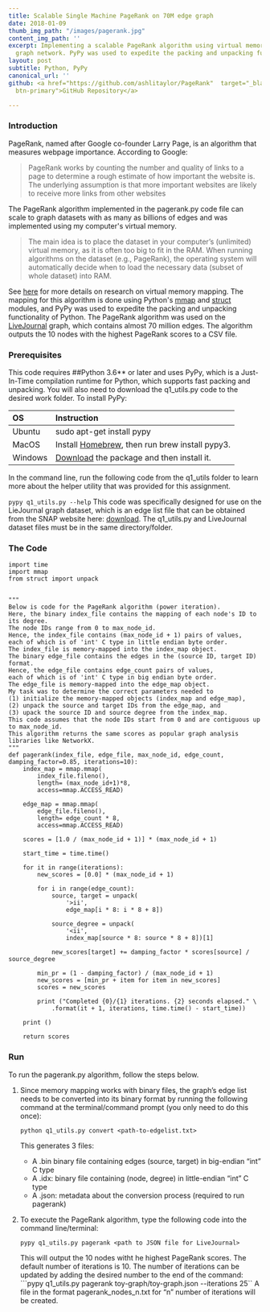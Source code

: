```yaml
---
title: Scalable Single Machine PageRank on 70M edge graph
date: 2018-01-09
thumb_img_path: "/images/pagerank.jpg"
content_img_path: ''
excerpt: Implementing a scalable PageRank algorithm using virtual memory on the LiveJournal
  graph network. PyPy was used to expedite the packing and unpacking functionality of Python.
layout: post
subtitle: Python, PyPy
canonical_url: ''
github: <a href="https://github.com/ashlitaylor/PageRank"  target="_blank" class="btn
  btn-primary">GitHub Repository</a> 

---
```

### Introduction
PageRank, named after Google co-founder Larry Page, is an algorithm that measures webpage importance. According to Google: 
>PageRank works by counting the number and quality of links to a page to determine a rough estimate of how important the website is. The underlying assumption is that more important websites are likely to receive more links from other websites
                                                               
The PageRank algorithm implemented in the pagerank.py code file can scale to graph datasets with as many as billions of edges and was implemented using my computer's virtual memory.
>The main idea is to place the dataset in your computer’s (unlimited) virtual memory, as it is often too big to fit in the RAM. When running algorithms on the dataset (e.g., PageRank), 
the operating system will automatically decide when to load the necessary data (subset of whole dataset) into RAM.

See [here]("http://poloclub.gatech.edu/mmap/") for more details on research on virtual memory mapping. The mapping for this algorithm is done using Python's [mmap]("https://docs.python.org/3/library/mmap.html) and [struct]("https://docs.python.org/2/library/struct.html") modules, and PyPy was used to expedite the packing and unpacking functionality of Python.
The PageRank algorithm was used on the [LiveJournal]("https://snap.stanford.edu/data/soc-LiveJournal1.html") graph, which contains almost 70 million edges.
The algorithm outputs the 10 nodes with the highest PageRank scores to a CSV file. 

### Prerequisites
This code requires ##Python 3.6** or later and uses PyPy, which is a Just-In-Time compilation runtime for Python, which supports fast packing and unpacking. You will also need to download the q1_utils.py code to the desired work folder. To install PyPy:

|OS |Instruction      |
|:----------|:-------------|
|Ubuntu |sudo apt-get install pypy|
|MacOS |Install [Homebrew](https://brew.sh/), then run brew install pypy3.|
|Windows |[Download](http://pypy.org/download.html#python2-7-compatible-pypy-5-4-1 ) the package and then install it. |

In the command line, run the following code from the q1_utils folder to learn more about the helper utility that was provided for this assignment.

```pypy q1_utils.py --help```
This code was specifically designed for use on the LieJournal graph dataset, which is an edge list file that can be obtained from the SNAP website here: [download](https://snap.stanford.edu/data/soc-LiveJournal1.html). The q1_utils.py and LiveJournal dataset files must be in the same directory/folder.

### The Code
```
import time
import mmap
from struct import unpack


"""
Below is code for the PageRank algorithm (power iteration).
Here, the binary index_file contains the mapping of each node's ID to its degree.
The node IDs range from 0 to max_node_id.
Hence, the index_file contains (max_node_id + 1) pairs of values,
each of which is of 'int' C type in little endian byte order.
The index_file is memory-mapped into the index_map object.
The binary edge_file contains the edges in the (source ID, target ID) format.
Hence, the edge_file contains edge_count pairs of values,
each of which is of 'int' C type in big endian byte order.
The edge_file is memory-mapped into the edge_map object.
My task was to determine the correct parameters needed to
(1) initialize the memory-mapped objects (index_map and edge_map),
(2) unpack the source and target IDs from the edge_map, and
(3) upack the source ID and source degree from the index_map.
This code assumes that the node IDs start from 0 and are contiguous up to max_node_id.
This algorithm returns the same scores as popular graph analysis libraries like NetworkX.
"""
def pagerank(index_file, edge_file, max_node_id, edge_count, damping_factor=0.85, iterations=10):
    index_map = mmap.mmap(
        index_file.fileno(),
        length= (max_node_id+1)*8,  
        access=mmap.ACCESS_READ)

    edge_map = mmap.mmap(
        edge_file.fileno(),
        length= edge_count * 8,  
        access=mmap.ACCESS_READ)

    scores = [1.0 / (max_node_id + 1)] * (max_node_id + 1)

    start_time = time.time()

    for it in range(iterations):
        new_scores = [0.0] * (max_node_id + 1)

        for i in range(edge_count):
            source, target = unpack(
                '>ii',  
                edge_map[i * 8: i * 8 + 8])  

            source_degree = unpack(
                '<ii',  
                index_map[source * 8: source * 8 + 8])[1]  

            new_scores[target] += damping_factor * scores[source] / source_degree

        min_pr = (1 - damping_factor) / (max_node_id + 1)
        new_scores = [min_pr + item for item in new_scores]
        scores = new_scores

        print ("Completed {0}/{1} iterations. {2} seconds elapsed." \
            .format(it + 1, iterations, time.time() - start_time))

    print ()

    return scores
```

### Run
To run the pagerank.py algorithm, follow the steps below. 
1. Since memory mapping works with binary files, the graph’s edge list needs to be converted into its binary format by running the following command at the terminal/command prompt (you only need to do this once):

    ```python q1_utils.py convert <path-to-edgelist.txt>```

    This generates 3 files:
    * A .bin binary file containing edges (source, target) in big-endian “int” C type
    * A .idx: binary file containing (node, degree) in little-endian “int” C type
    * A .json: metadata about the conversion process (required to run pagerank)

2. To execute the PageRank algorithm, type the following code into the command line/terminal:

    ```pypy q1_utils.py pagerank <path to JSON file for LiveJournal>```

    This will output the 10 nodes witht he highest PageRank scores. The default number of iterations is 10. The number of iterations can be updated by adding the desired number to the end of the command:
    ```pypy q1_utils.py pagerank toy-graph/toy-graph.json --iterations 25``
    A file in the format pagerank_nodes_n.txt  for “n” number of iterations will be created.
